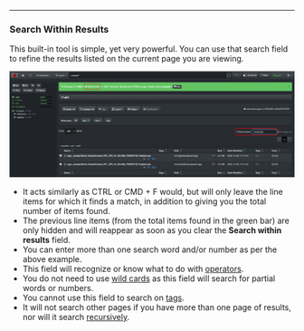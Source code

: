 <p id="search_within_results"></p>

___
### Search Within Results

This built-in tool is simple, yet very powerful. You can use that search field to refine the results listed on the current page you are viewing.

![Image: Quick Search](images/image_file_search_search_within_results.png)

- It acts similarly as CTRL or CMD + F would, but will only leave the line items for which it finds a match, in addition to giving you the total number of items found.
- The previous line items (from the total items found in the green bar) are only hidden and will reappear as soon as you clear the **Search within results** field.
- You can enter more than one search word and/or number as per the above example.
- This field will recognize or know what to do with [operators](#operators).
- You do not need to use [wild cards](#wildcards) as this field will search for partial words or numbers.
- You cannot use this field to search on [tags](#tags).
- It will not search other pages if you have more than one page of results, nor will it search [recursively](#recursive).

